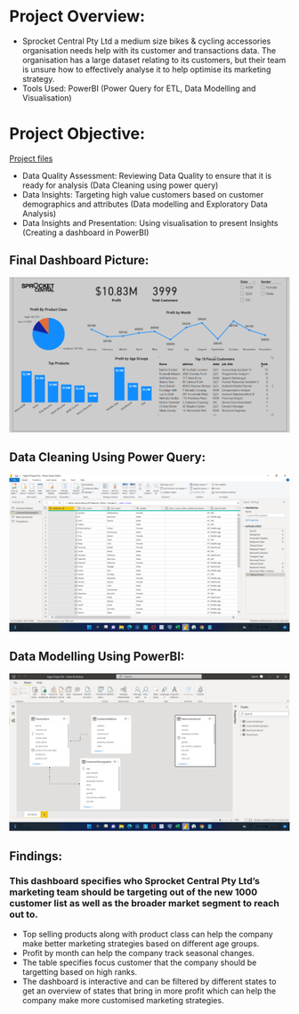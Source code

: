 # Project Overview:

* Sprocket Central Pty Ltd a medium size bikes & cycling accessories organisation needs help with its customer and transactions data. The organisation has a large dataset relating to its customers, but their team is unsure how to effectively analyse it to help optimise its marketing strategy. 
* Tools Used: PowerBI (Power Query for ETL, Data Modelling and Visualisation) 

# Project Objective:
[Project files](https://github.com/shoaibhub/KPMG_virtual_internship)
* Data Quality Assessment: Reviewing Data Quality to ensure that it is ready for analysis (Data Cleaning using power query)
* Data Insights: Targeting high value customers based on customer demographics and attributes (Data modelling and Exploratory Data Analysis)
* Data Insights and Presentation: Using visualisation to present Insights (Creating a dashboard in PowerBI)

## Final Dashboard Picture:

![](/image/Final_dashboard.png)

## Data Cleaning Using Power Query:
![](/image/Power_Query_Editor.png)

## Data Modelling Using PowerBI:
![](/image/Data_modelling_powerBI.png)

## Findings:
### This dashboard specifies who Sprocket Central Pty Ltd’s marketing team should be targeting out of the new 1000 customer list as well as the broader market segment to reach out to.
* Top selling products along with product class can help the company make better marketing strategies based on different age groups.
* Profit by month can help the company track seasonal changes.
* The table specifies focus customer that the company should be targetting based on high ranks.
* The dashboard is interactive and can be filtered by different states to get an overview of states that bring in more profit which can help the company make more customised marketing strategies.
